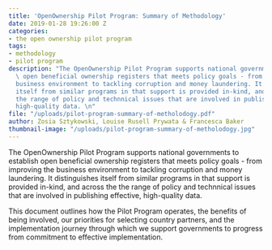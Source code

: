 ```yaml
---
title: 'OpenOwnership Pilot Program: Summary of Methodology'
date: 2019-01-28 19:26:00 Z
categories:
- the open ownership pilot program
tags:
- methodology
- pilot program
description: "The OpenOwnership Pilot Program supports national governments to establish
  \ open beneficial ownership registers that meets policy goals - from improving the
  business environment to tackling corruption and money laundering. It distinguishes
  itself from similar programs in that support is provided in-kind, and across the
  the range of policy and technnical issues that are involved in publishing effective,
  high-quality data. \n"
file: "/uploads/pilot-program-summary-of-metholodogy.pdf"
author: Zosia Sztykowski, Louise Rusell Prywata & Francesca Baker
thumbnail-image: "/uploads/pilot-program-summary-of-metholodogy.jpg"
---
```


The OpenOwnership Pilot Program supports national governments to establish  open beneficial ownership registers that meets policy goals - from improving the business environment to tackling corruption and money laundering. It distinguishes itself from similar programs in that support is provided in-kind, and across the the range of policy and technnical issues that are involved in publishing effective, high-quality data. 

This document outlines how the Pilot Program operates, the benefits of being involved, our priorities for selecting country partners, and the implementation journey through which we support governments to progress from commitment to effective implementation.